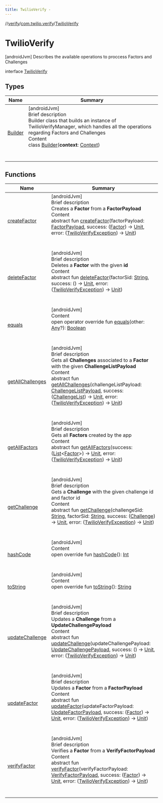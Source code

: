 ```yaml
---
title: TwilioVerify -
---
```

//[verify](../../index.md)/[com.twilio.verify](../index.md)/[TwilioVerify](index.md)



# TwilioVerify  
 [androidJvm] Describes the available operations to proccess Factors and Challenges  
  
interface [TwilioVerify](index.md)   


## Types  
  
|  Name|  Summary| 
|---|---|
| [Builder](-builder/index.md)| [androidJvm]  <br>Brief description  <br>Builder class that builds an instance of TwilioVerifyManager, which handles all the operations regarding Factors and Challenges  <br>Content  <br>class [Builder](-builder/index.md)(**context**: [Context](https://developer.android.com/reference/android/content/Context.html))  <br><br><br>


## Functions  
  
|  Name|  Summary| 
|---|---|
| [createFactor](create-factor.md)| [androidJvm]  <br>Brief description  <br>Creates a **Factor** from a **FactorPayload**  <br>Content  <br>abstract fun [createFactor](create-factor.md)(factorPayload: [FactorPayload](../../com.twilio.verify.models/-factor-payload/index.md), success: ([Factor](../../com.twilio.verify.models/-factor/index.md)) -> [Unit](https://kotlinlang.org/api/latest/jvm/stdlib/kotlin/-unit/index.html), error: ([TwilioVerifyException](../-twilio-verify-exception/index.md)) -> [Unit](https://kotlinlang.org/api/latest/jvm/stdlib/kotlin/-unit/index.html))  <br><br><br>
| [deleteFactor](delete-factor.md)| [androidJvm]  <br>Brief description  <br>Deletes a **Factor** with the given **id**  <br>Content  <br>abstract fun [deleteFactor](delete-factor.md)(factorSid: [String](https://kotlinlang.org/api/latest/jvm/stdlib/kotlin/-string/index.html), success: () -> [Unit](https://kotlinlang.org/api/latest/jvm/stdlib/kotlin/-unit/index.html), error: ([TwilioVerifyException](../-twilio-verify-exception/index.md)) -> [Unit](https://kotlinlang.org/api/latest/jvm/stdlib/kotlin/-unit/index.html))  <br><br><br>
| [equals](https://kotlinlang.org/api/latest/jvm/stdlib/kotlin/-any/equals.html)| [androidJvm]  <br>Content  <br>open operator override fun [equals](https://kotlinlang.org/api/latest/jvm/stdlib/kotlin/-any/equals.html)(other: [Any](https://kotlinlang.org/api/latest/jvm/stdlib/kotlin/-any/index.html)?): [Boolean](https://kotlinlang.org/api/latest/jvm/stdlib/kotlin/-boolean/index.html)  <br><br><br>
| [getAllChallenges](get-all-challenges.md)| [androidJvm]  <br>Brief description  <br>Gets all **Challenges** associated to a **Factor** with the given **ChallengeListPayload**  <br>Content  <br>abstract fun [getAllChallenges](get-all-challenges.md)(challengeListPayload: [ChallengeListPayload](../../com.twilio.verify.models/-challenge-list-payload/index.md), success: ([ChallengeList](../../com.twilio.verify.models/-challenge-list/index.md)) -> [Unit](https://kotlinlang.org/api/latest/jvm/stdlib/kotlin/-unit/index.html), error: ([TwilioVerifyException](../-twilio-verify-exception/index.md)) -> [Unit](https://kotlinlang.org/api/latest/jvm/stdlib/kotlin/-unit/index.html))  <br><br><br>
| [getAllFactors](get-all-factors.md)| [androidJvm]  <br>Brief description  <br>Gets all **Factors** created by the app  <br>Content  <br>abstract fun [getAllFactors](get-all-factors.md)(success: ([List](https://kotlinlang.org/api/latest/jvm/stdlib/kotlin.collections/-list/index.html)<[Factor](../../com.twilio.verify.models/-factor/index.md)>) -> [Unit](https://kotlinlang.org/api/latest/jvm/stdlib/kotlin/-unit/index.html), error: ([TwilioVerifyException](../-twilio-verify-exception/index.md)) -> [Unit](https://kotlinlang.org/api/latest/jvm/stdlib/kotlin/-unit/index.html))  <br><br><br>
| [getChallenge](get-challenge.md)| [androidJvm]  <br>Brief description  <br>Gets a **Challenge** with the given challenge id and factor id  <br>Content  <br>abstract fun [getChallenge](get-challenge.md)(challengeSid: [String](https://kotlinlang.org/api/latest/jvm/stdlib/kotlin/-string/index.html), factorSid: [String](https://kotlinlang.org/api/latest/jvm/stdlib/kotlin/-string/index.html), success: ([Challenge](../../com.twilio.verify.models/-challenge/index.md)) -> [Unit](https://kotlinlang.org/api/latest/jvm/stdlib/kotlin/-unit/index.html), error: ([TwilioVerifyException](../-twilio-verify-exception/index.md)) -> [Unit](https://kotlinlang.org/api/latest/jvm/stdlib/kotlin/-unit/index.html))  <br><br><br>
| [hashCode](https://kotlinlang.org/api/latest/jvm/stdlib/kotlin/-any/hash-code.html)| [androidJvm]  <br>Content  <br>open override fun [hashCode](https://kotlinlang.org/api/latest/jvm/stdlib/kotlin/-any/hash-code.html)(): [Int](https://kotlinlang.org/api/latest/jvm/stdlib/kotlin/-int/index.html)  <br><br><br>
| [toString](https://kotlinlang.org/api/latest/jvm/stdlib/kotlin/-any/to-string.html)| [androidJvm]  <br>Content  <br>open override fun [toString](https://kotlinlang.org/api/latest/jvm/stdlib/kotlin/-any/to-string.html)(): [String](https://kotlinlang.org/api/latest/jvm/stdlib/kotlin/-string/index.html)  <br><br><br>
| [updateChallenge](update-challenge.md)| [androidJvm]  <br>Brief description  <br>Updates a **Challenge** from a **UpdateChallengePayload**  <br>Content  <br>abstract fun [updateChallenge](update-challenge.md)(updateChallengePayload: [UpdateChallengePayload](../../com.twilio.verify.models/-update-challenge-payload/index.md), success: () -> [Unit](https://kotlinlang.org/api/latest/jvm/stdlib/kotlin/-unit/index.html), error: ([TwilioVerifyException](../-twilio-verify-exception/index.md)) -> [Unit](https://kotlinlang.org/api/latest/jvm/stdlib/kotlin/-unit/index.html))  <br><br><br>
| [updateFactor](update-factor.md)| [androidJvm]  <br>Brief description  <br>Updates a **Factor** from a **FactorPayload**  <br>Content  <br>abstract fun [updateFactor](update-factor.md)(updateFactorPayload: [UpdateFactorPayload](../../com.twilio.verify.models/-update-factor-payload/index.md), success: ([Factor](../../com.twilio.verify.models/-factor/index.md)) -> [Unit](https://kotlinlang.org/api/latest/jvm/stdlib/kotlin/-unit/index.html), error: ([TwilioVerifyException](../-twilio-verify-exception/index.md)) -> [Unit](https://kotlinlang.org/api/latest/jvm/stdlib/kotlin/-unit/index.html))  <br><br><br>
| [verifyFactor](verify-factor.md)| [androidJvm]  <br>Brief description  <br>Verifies a **Factor** from a **VerifyFactorPayload**  <br>Content  <br>abstract fun [verifyFactor](verify-factor.md)(verifyFactorPayload: [VerifyFactorPayload](../../com.twilio.verify.models/-verify-factor-payload/index.md), success: ([Factor](../../com.twilio.verify.models/-factor/index.md)) -> [Unit](https://kotlinlang.org/api/latest/jvm/stdlib/kotlin/-unit/index.html), error: ([TwilioVerifyException](../-twilio-verify-exception/index.md)) -> [Unit](https://kotlinlang.org/api/latest/jvm/stdlib/kotlin/-unit/index.html))  <br><br><br>

